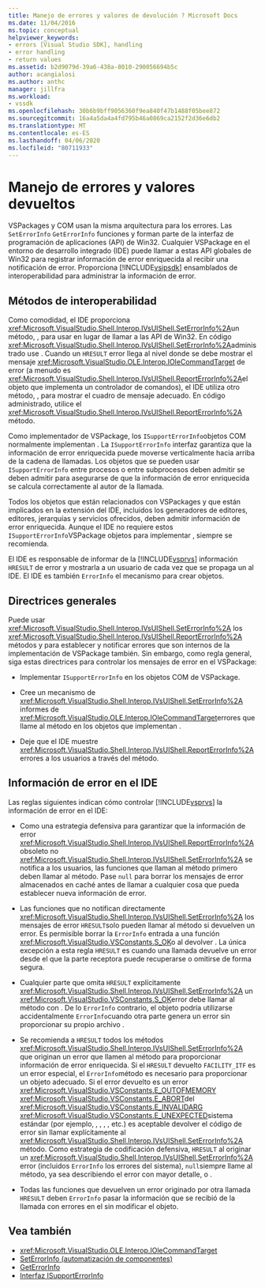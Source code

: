 ```yaml
---
title: Manejo de errores y valores de devolución ? Microsoft Docs
ms.date: 11/04/2016
ms.topic: conceptual
helpviewer_keywords:
- errors [Visual Studio SDK], handling
- error handling
- return values
ms.assetid: b2d9079d-39a6-438a-8010-290056694b5c
author: acangialosi
ms.author: anthc
manager: jillfra
ms.workload:
- vssdk
ms.openlocfilehash: 30b6b9bff9056360f9ea840f47b1488f05bee872
ms.sourcegitcommit: 16a4a5da4a4fd795b46a0869ca2152f2d36e6db2
ms.translationtype: MT
ms.contentlocale: es-ES
ms.lasthandoff: 04/06/2020
ms.locfileid: "80711933"
---
```

# <a name="error-handling-and-return-values"></a>Manejo de errores y valores devueltos
VSPackages y COM usan la misma arquitectura para los errores. Las `SetErrorInfo` `GetErrorInfo` funciones y forman parte de la interfaz de programación de aplicaciones (API) de Win32. Cualquier VSPackage en el entorno de desarrollo integrado (IDE) puede llamar a estas API globales de Win32 para registrar información de error enriquecida al recibir una notificación de error. Proporciona [!INCLUDE[vsipsdk](../extensibility/includes/vsipsdk_md.md)] ensamblados de interoperabilidad para administrar la información de error.

## <a name="interop-methods"></a>Métodos de interoperabilidad
 Como comodidad, el IDE proporciona <xref:Microsoft.VisualStudio.Shell.Interop.IVsUIShell.SetErrorInfo%2A>un método, , para usar en lugar de llamar a las API de Win32. En código <xref:Microsoft.VisualStudio.Shell.Interop.IVsUIShell.SetErrorInfo%2A>administrado use . Cuando un `HRESULT` error llega al nivel donde se debe mostrar el mensaje <xref:Microsoft.VisualStudio.OLE.Interop.IOleCommandTarget> de error (a menudo es <xref:Microsoft.VisualStudio.Shell.Interop.IVsUIShell.ReportErrorInfo%2A>el objeto que implementa un controlador de comandos), el IDE utiliza otro método, , para mostrar el cuadro de mensaje adecuado. En código administrado, utilice el <xref:Microsoft.VisualStudio.Shell.Interop.IVsUIShell.ReportErrorInfo%2A> método.

 Como implementador de VSPackage, los `ISupportErrorInfo`objetos COM normalmente implementan . La `ISupportErrorInfo` interfaz garantiza que la información de error enriquecida puede moverse verticalmente hacia arriba de la cadena de llamadas. Los objetos que se pueden usar `ISupportErrorInfo` entre procesos o entre subprocesos deben admitir se deben admitir para asegurarse de que la información de error enriquecida se calcula correctamente al autor de la llamada.

 Todos los objetos que están relacionados con VSPackages y que están implicados en la extensión del IDE, incluidos los generadores de editores, editores, jerarquías y servicios ofrecidos, deben admitir información de error enriquecida. Aunque el IDE no requiere estos `ISupportErrorInfo`VSPackage objetos para implementar , siempre se recomienda.

 El IDE es responsable de informar de la [!INCLUDE[vsprvs](../code-quality/includes/vsprvs_md.md)] información `HRESULT` de error y mostrarla a un usuario de cada vez que se propaga un al IDE. El IDE es también `ErrorInfo` el mecanismo para crear objetos.

## <a name="general-guidelines"></a>Directrices generales
 Puede usar <xref:Microsoft.VisualStudio.Shell.Interop.IVsUIShell.SetErrorInfo%2A> los <xref:Microsoft.VisualStudio.Shell.Interop.IVsUIShell.ReportErrorInfo%2A> métodos y para establecer y notificar errores que son internos de la implementación de VSPackage también. Sin embargo, como regla general, siga estas directrices para controlar los mensajes de error en el VSPackage:

- Implementar `ISupportErrorInfo` en los objetos COM de VSPackage.

- Cree un mecanismo de <xref:Microsoft.VisualStudio.Shell.Interop.IVsUIShell.SetErrorInfo%2A> informes de <xref:Microsoft.VisualStudio.OLE.Interop.IOleCommandTarget>errores que llame al método en los objetos que implementan .

- Deje que el IDE muestre <xref:Microsoft.VisualStudio.Shell.Interop.IVsUIShell.ReportErrorInfo%2A> errores a los usuarios a través del método.

## <a name="error-information-in-the-ide"></a>Información de error en el IDE
 Las reglas siguientes indican cómo controlar [!INCLUDE[vsprvs](../code-quality/includes/vsprvs_md.md)] la información de error en el IDE:

- Como una estrategia defensiva para garantizar que la información de error <xref:Microsoft.VisualStudio.Shell.Interop.IVsUIShell.ReportErrorInfo%2A> obsoleto no <xref:Microsoft.VisualStudio.Shell.Interop.IVsUIShell.SetErrorInfo%2A> se notifica a los usuarios, las funciones que llaman al método primero deben llamar al método. Pase `null` para borrar los mensajes de error almacenados en caché antes de llamar a cualquier cosa que pueda establecer nueva información de error.

- Las funciones que no notifican directamente <xref:Microsoft.VisualStudio.Shell.Interop.IVsUIShell.SetErrorInfo%2A> los mensajes de error `HRESULT`solo pueden llamar al método si devuelven un error. Es permisible borrar la `ErrorInfo` entrada a una función <xref:Microsoft.VisualStudio.VSConstants.S_OK>o al devolver . La única excepción a esta regla `HRESULT` es cuando una llamada devuelve un error desde el que la parte receptora puede recuperarse o omitirse de forma segura.

- Cualquier parte que omita `HRESULT` explícitamente <xref:Microsoft.VisualStudio.Shell.Interop.IVsUIShell.SetErrorInfo%2A> un <xref:Microsoft.VisualStudio.VSConstants.S_OK>error debe llamar al método con . De lo `ErrorInfo` contrario, el objeto podría utilizarse accidentalmente `ErrorInfo`cuando otra parte genera un error sin proporcionar su propio archivo .

- Se recomienda a `HRESULT` todos los métodos <xref:Microsoft.VisualStudio.Shell.Interop.IVsUIShell.SetErrorInfo%2A> que originan un error que llamen al método para proporcionar información de error enriquecida. Si el `HRESULT` devuelto `FACILITY_ITF` es un error especial, el `ErrorInfo`método es necesario para proporcionar un objeto adecuado. Si el error devuelto es un error <xref:Microsoft.VisualStudio.VSConstants.E_OUTOFMEMORY> <xref:Microsoft.VisualStudio.VSConstants.E_ABORT>del <xref:Microsoft.VisualStudio.VSConstants.E_INVALIDARG> <xref:Microsoft.VisualStudio.VSConstants.E_UNEXPECTED>sistema estándar (por ejemplo, , , , , etc.) es aceptable devolver el código de error sin llamar explícitamente al <xref:Microsoft.VisualStudio.Shell.Interop.IVsUIShell.SetErrorInfo%2A> método. Como estrategia de codificación defensiva, `HRESULT` al originar un <xref:Microsoft.VisualStudio.Shell.Interop.IVsUIShell.SetErrorInfo%2A> error (incluidos `ErrorInfo` los errores del sistema), `null`siempre llame al método, ya sea describiendo el error con mayor detalle, o .

- Todas las funciones que devuelven un error originado por otra llamada `HRESULT` deben `ErrorInfo` pasar la información que se recibió de la llamada con errores en el sin modificar el objeto.

## <a name="see-also"></a>Vea también
- <xref:Microsoft.VisualStudio.OLE.Interop.IOleCommandTarget>
- [SetErrorInfo (automatización de componentes)](/previous-versions/windows/desktop/api/oleauto/nf-oleauto-seterrorinfo)
- [GetErrorInfo](/previous-versions/windows/desktop/api/oleauto/nf-oleauto-geterrorinfo)
- [Interfaz ISupportErrorInfo](/previous-versions/windows/desktop/api/oaidl/nn-oaidl-isupporterrorinfo)
